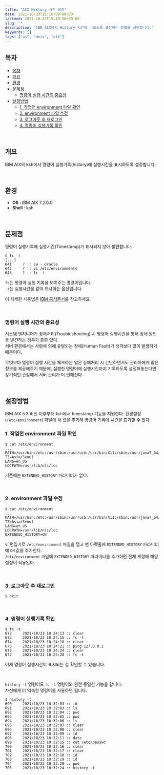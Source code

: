 ```yaml
---
title: "AIX History 시간 설정"
date: 2021-10-23T15:16:09+09:00
lastmod: 2021-10-23T15:19:56+09:00
slug: ""
description: "IBM AIX에서 History 시간이 나오도록 설정하는 방법을 설명합니다."
keywords: []
tags: ["os", "unix", "aix"]
---
```


## 목차

- [목차](#목차)
- [개요](#개요)
- [환경](#환경)
- [문제점](#문제점)
  - [명령어 실행 시간의 중요성](#명령어-실행-시간의-중요성)
- [설정방법](#설정방법)
  - [1. 작업전 environment 파일 확인](#1-작업전-environment-파일-확인)
  - [2. environment 파일 수정](#2-environment-파일-수정)
  - [3. 로그아웃 후 재로그인](#3-로그아웃-후-재로그인)
  - [4. 명령어 실행기록 확인](#4-명령어-실행기록-확인)

&nbsp;

## 개요

IBM AIX의 ksh에서 명령어 실행기록(history)에 실행시간을 표시하도록 설정합니다.

&nbsp;

## 환경

- **OS** : IBM AIX 7.2.0.0
- **Shell** : ksh

&nbsp;

## 문제점

명령어 실행기록에 실행시간(Timestamp)가 표시되지 않아 불편합니다.

```shell
$ fc -t
[...]
641     ? :: su - oracle
642     ? :: vi /etc/environments
643     ? :: fc -t
```

`fc`는 명령어 실행 기록을 보여주는 명령어입니다.  
`-t`는 실행시간을 같이 표시하는 옵션입니다.

더 자세한 사용법은 [IBM 공식문서](https://www.ibm.com/docs/en/aix/7.2?topic=f-fc-command)를 참고하세요.

&nbsp;

### 명령어 실행 시간의 중요성

시스템 엔지니어가 장애처리(Troubleshooting) 시 명령어 실행시간을 통해 장애 원인을 발견하는 경우가 종종 있다.  
서버 환경에서는 사람에 의해 유발되는 장애(Human Fault)가 생각보다 많이 발생하기 때문이다.

무엇보다 명령어 실행 시간을 체크하는 일은 장애처리 시 간단하면서도 관리자에게 많은 정보를 제공해주기 때문에, 실행한 명령어에 실행시간까지 기록하도록 설정해놓는다면 장기적인 관점에서 서버 관리가 더 편해진다.

&nbsp;

## 설정방법

IBM AIX 5.3 버전 이후부터 ksh에서 timestamp 기능을 지원한다.
환경설정(`/etc/environment`) 파일에 새 값을 추가해 명령어 기록에 시간을 표기할 수 있다.

### 1. 작업전 environment 파일 확인

```shell
$ cat /etc/environment
...
PATH=/usr/bin:/etc:/usr/sbin:/usr/ucb:/usr/bin/X11:/sbin:/usr/java7_64/jre/bin:/usr/java7_64/bin
TZ=Asia/Seoul
LANG=en_US
LOCPATH=/usr/lib/nls/loc
```

기존에는 `EXTENDED_HISTORY` 파라미터가 없다.

&nbsp;

### 2. environment 파일 수정

```shell
$ cat /etc/environment
...
PATH=/usr/bin:/etc:/usr/sbin:/usr/ucb:/usr/bin/X11:/sbin:/usr/java7_64/jre/bin:/usr/java7_64/bin
TZ=Asia/Seoul
LANG=en_US
LOCPATH=/usr/lib/nls/loc
EXTENDED_HISTORY=ON
```
vi 편집기로 `/etc/environment` 파일을 열고 맨 아랫줄에 `EXTENDED_HISTORY` 파라미터에 `ON` 값을 추가한다.  
`/etc/environment` 파일에 `EXTENDED_HISTORY` 파라미터를 추가하면 전체 계정에 해당 설정이 적용된다.

&nbsp;

### 3. 로그아웃 후 재로그인

```shell
$ exit
```

&nbsp;

### 4. 명령어 실행기록 확인

```shell
$ fc -t
672     2021/10/23 10:24:13 :: clear
673     2021/10/23 10:24:15 :: fc -t
674     2021/10/23 10:24:18 :: clear
675     2021/10/23 10:24:21 :: ping 127.0.0.1
676     2021/10/23 10:24:24 :: clear
677     2021/10/23 10:24:28 :: fc -t
```

이제 명령어 실행시간이 표시되는 걸 확인할 수 있습니다.

&nbsp;

`history -t` 명령어도 `fc -t` 명령어와 완전 동일한 기능을 합니다.  
자신에게 더 익숙한 명령어를 사용하면 됩니다.

```shell
$ history -t
690     2021/10/23 10:32:03 :: id
691     2021/10/23 10:32:03 :: ls
692     2021/10/23 10:32:04 :: pwd
693     2021/10/23 10:32:05 :: pwd
694     2021/10/23 10:32:06 :: ls
695     2021/10/23 10:32:07 :: clear
696     2021/10/23 10:32:08 :: clear
697     2021/10/23 10:32:09 :: id
698     2021/10/23 10:32:11 :: date
699     2021/10/23 10:32:15 :: cat /etc/passwd
700     2021/10/23 10:32:16 :: clear
701     2021/10/23 10:32:17 :: clear
702     2021/10/23 10:32:18 :: id
703     2021/10/23 10:32:19 :: id
704     2021/10/23 10:32:20 :: pwd
705     2021/10/23 10:32:24 :: history -t
```
